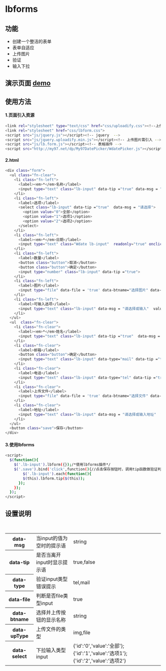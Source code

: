 # lbforms

## 功能
- 创建一个整洁的表单
- 表单自适应
- 上传图片
- 验证
- 输入下拉

## 演示页面  [demo](http://xiaoyaoge.me/lbforms/demo.html)

## 使用方法
#### 1.页面引入资源
``` bash
<link rel="stylesheet" type="text/css" href="css/uploadify.css"><!--上传图片需引入-->
<link rel="stylesheet" href="css/lbform.css">
<script src="js/jquery.js"></script><!-- jquery  -->
<script src="js/jquery.uploadify.min.js"></script><!-- 上传图片需引入 -->
<script src="js/lb.form.js"></script><!-- 表格插件 -->
<script src="http://my97.net/dp/My97DatePicker/WdatePicker.js"></script><!-- 日期需引入 -->
```
#### 2.html
``` bash
<div class="form">
  <ul class="fn-clear">
    <li class="fn-left">
      <label><em>*</em>名称</label>
      <input type="text" class="lb-input" data-tip ="true" data-msg = "请填写名称">
    </li>
    <li class="fn-left">
      <label>选项</label>
      <select class="lb-input" data-tip ="true"  data-msg = "请选择">
        <option value="0">全部</option>
        <option value="1">选项1</option>
        <option value="2">选项2</option>
      </select>
    </li>
    <li class="fn-left">
      <label><em>*</em>日期</label>
      <input type="text" class="Wdate lb-input"  readonly="true" onclick="WdatePicker()" data-msg = "请选择日期">
    </li>
    <li class="fn-left">
      <label>数量</label>
      <button class="button">取消</button>
      <button class="button">确定</button>
      <input type="number" class="lb-input" data-tip ="true">
    </li>
    <li class="fn-left">
      <label>图片</label>
      <input type="file" data-file = 'true' data-btname="选择图片" data-upType="img" class="lb-input" id="upload">
    </li>
    <li class="fn-left">
      <label>可输入选项</label>
      <input type="text" class="lb-input" data-msg = "请选择或输入"  value="" data-select="{'id':'0','value':'全部'};{'id':'1','value':'选项1'};{'id':'2','value':'选项2'}">
    </li>
  </ul>
  <ul  class="fn-clear">
    <li class="fn-clear">
      <label><em>*</em>姓名</label>
      <input type="text" class="lb-input" data-tip ="true"  data-msg = "请输入姓名">
    </li>
    <li class="fn-clear">
      <label>邮箱</label>
      <button class="button">确定</button>
      <input type="text" class="lb-input" data-type="mail" data-tip ="true" data-msg = "请输入邮箱">
    </li>
    <li class="fn-clear">
      <label>电话</label>
      <input type="text" class="lb-input" data-type="tel" data-tip ="true" data-msg = "请输入手机号">
    </li>
    <li class="fn-clear">
      <label>上传文件</label>
      <input type="file" data-file = 'true' data-btname="选择文件" data-upType="file" class="lb-input" id="upload2" data-msg = "请上传文件">
    </li>
    <li class="fn-clear">
      <label>地址</label>
      <input type="text" class="lb-input" data-msg = "请选择或输入地址"  value="" data-select="{'id':'0','value':'全部'};{'id':'1','value':'选项1'};{'id':'2','value':'选项2'}">
    </li>
  </ul>
  <button class="save">保存</button>
</div>
```
#### 3.使用lbforms
``` bash
<script>
  $(function(){
    $('.lb-input').lbform({});/*使用lbforms插件*/
    $('.save').bind('click',function(){//点击保存按钮时，调用tip函数做验证判断
        $('.lb-input').each(function(){
        $(this).lbform.tip($(this));
      });
    });
  });
</script>
```

## 设置说明
<table width="100%">
  <tr>
    <th>data-msg</th>
    <td>当input的值为空时的提示语</td>
    <td>string</td>
  </tr>
  <tr>
    <th>data-tip</th>
    <td>是否当离开input时显示提示语</td>
    <td>true,false</td>
  </tr>
  <tr>
    <th>data-type</th>
    <td>验证input类型错误提示</td>
    <td>tel,mail</td>
  </tr>
  <tr>
    <th>data-file</th>
    <td>判断是否file类型input</td>
    <td>true</td>
  </tr>
  <tr>
    <th>data-btname</th>
    <td>选择并上传按钮的显示名称</td>
    <td>string</td>
  </tr>
  <tr>
    <th>data-upType</th>
    <td>上传文件的类型</td>
    <td>img,file</td>
  </tr>
  <tr>
    <th>data-select</th>
    <td>下拉输入类型input</td>
    <td>{'id':'0','value':'全部'};{'id':'1','value':'选项1'};{'id':'2','value':'选项2'}</td>
  </tr>
</table>
